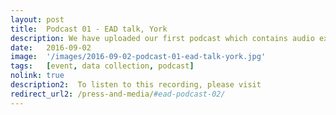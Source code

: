 ```yaml
---
layout: post
title:  Podcast 01 - EAD talk, York
description: We have uploaded our first podcast which contains audio extracts from Mariana’s talk at York Festival of Ideas on June 13 2016. 
date:   2016-09-02
image:  '/images/2016-09-02-podcast-01-ead-talk-york.jpg'
tags:   [event, data collection, podcast]
nolink: true
description2:  To listen to this recording, please visit 
redirect_url2: /press-and-media/#ead-podcast-02/
---
```


<!--
- can I add a heading anchor to the redirect_url2 link?
-->